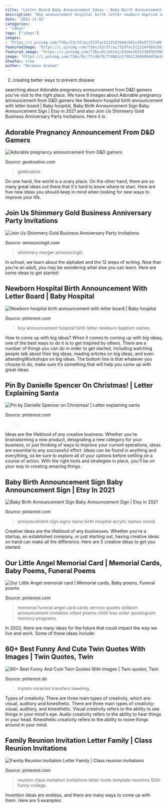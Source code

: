 ```yaml
---
title: "Letter Board Baby Announcement Ideas : Baby Birth Announcement Sign Baby Announcement Sign"
description: "Boy announcement hospital birth letter newborn baptism names"
date: "2022-11-01"
categories:
- "ideas"
tags: ["ideas"]
images:
- "https://i.pinimg.com/736x/53/3f/ac/533fac51221476bbc0b1cd9a9772fa46.jpg"
featuredImage: "https://i.pinimg.com/736x/53/3f/ac/533fac51221476bbc0b1cd9a9772fa46.jpg"
featured_image: "https://i.pinimg.com/736x/01/b0/e1/01b0e1b31530456f06414f793d814703.jpg"
image: "https://i.pinimg.com/736x/9c/77/48/9c774861c579812369b094d1be5dc87b.jpg"
ShowToc: true
author: "Hermann Graham"
---
```



2. creating better ways to prevent disease 

	

		
searching about Adorable pregnancy announcement from D&amp;D gamers you've visit to the right place. We have 8 Images about Adorable pregnancy announcement from D&amp;D gamers like Newborn hospital birth announcement with letter board | Baby hospital, Baby Birth Announcement Sign Baby Announcement Sign | Etsy in 2021 and also Join Us Shimmery Gold Business Anniversary Party Invitations. Here it is:
		
    
## Adorable Pregnancy Announcement From D&amp;D Gamers

<img loading=lazy src="https://images-geeknative-com.exactdn.com/wp-content/uploads/2021/05/09230218/baby-announcement-scaled.jpg" onerror="this.onerror=null;this.src='https://tse1.mm.bing.net/th?id=OIP.H_Q8hUm_aCyKAm6cHtbkbgHaE6&amp;pid=15.1';" alt="Adorable pregnancy announcement from D&amp;D gamers">

_Source: geeknative.com_

>geeknative. 

	

On one hand, the world is a scary place. On the other hand, there are so many great ideas out there that it's hard to know where to start. Here are five new ideas you should keep in mind when looking for new ways to improve your life.

    
## Join Us Shimmery Gold Business Anniversary Party Invitations

<img loading=lazy src="https://www.announcingit.com/business-invitations/images/zJoin-Us-Business-Corporate-Anniversary-Party-Invitations-Shimmery-Gold.jpg" onerror="this.onerror=null;this.src='https://tse3.mm.bing.net/th?id=OIP.kL8m7C9WyxdZsz0-Kf3umgHaJ_&amp;pid=15.1';" alt="Join Us Shimmery Gold Business Anniversary Party Invitations">

_Source: announcingit.com_

>shimmery merger announcingit. 

	

In school, we learn about the alphabet and the 12 steps of writing. Now that you're an adult, you may be wondering what else you can learn. Here are some ideas to get started: 

    
## Newborn Hospital Birth Announcement With Letter Board | Baby Hospital

<img loading=lazy src="https://i.pinimg.com/736x/53/3f/ac/533fac51221476bbc0b1cd9a9772fa46.jpg" onerror="this.onerror=null;this.src='https://tse2.mm.bing.net/th?id=OIP.4-VlIKsdED1j_MwQJOGW1wHaKd&amp;pid=15.1';" alt="Newborn hospital birth announcement with letter board | Baby hospital">

_Source: pinterest.com_

>boy announcement hospital birth letter newborn baptism names. 

	

How to come up with big ideas?
When it comes to coming up with big ideas, one of the best ways to do it is to get inspired by others. There are a number of things you can do in order to get started, including watching people talk about their big ideas, reading articles on big ideas, and even attendingWorkshops on big ideas. The bottom line is that whatever you choose to do, make sure it’s something that will help you come up with great ideas.

    
## Pin By Danielle Spencer On Christmas! | Letter Explaining Santa

<img loading=lazy src="https://i.pinimg.com/736x/01/b0/e1/01b0e1b31530456f06414f793d814703.jpg" onerror="this.onerror=null;this.src='https://tse1.mm.bing.net/th?id=OIP.aa63yci4s7LGChj4OWnQdQHaJ7&amp;pid=15.1';" alt="Pin by Danielle Spencer on Christmas! | Letter explaining santa">

_Source: pinterest.com_

>. 

	

Ideas are the lifeblood of any creative business. Whether you're brainstorming a new product, designating a new category for your business, or just thinking of ways to improve your current operations, ideas are essential to any successful effort. Ideas can be found in anything and everything, so be sure to explore all of your options before settling on a course of action. With the right tools and strategies in place, you'll be on your way to creating amazing things.

    
## Baby Birth Announcement Sign Baby Announcement Sign | Etsy In 2021

<img loading=lazy src="https://i.pinimg.com/736x/9c/77/48/9c774861c579812369b094d1be5dc87b.jpg" onerror="this.onerror=null;this.src='https://tse3.mm.bing.net/th?id=OIP.eSKAj1LCACQe-NF65rvFjwHaJ3&amp;pid=15.1';" alt="Baby Birth Announcement Sign Baby Announcement Sign | Etsy in 2021">

_Source: pinterest.com_

>announcement sign signs name birth hospital acrylic names round. 

	

Creative ideas are the lifeblood of any businesses. Whether you're a startup, an established company, or just starting out, having creative ideas on hand can make all the difference. Here are 5 creative ideas to get you started: 

    
## Our Little Angel Memorial Card | Memorial Cards, Baby Poems, Funeral Poems

<img loading=lazy src="https://i.pinimg.com/736x/ce/91/2e/ce912eeb3534a8429ae3025ffcc14272--memorial-cards-memorial-ideas.jpg" onerror="this.onerror=null;this.src='https://tse4.mm.bing.net/th?id=OIP.bwFtVnQ6NRAT7NsysP3mVAHaKo&amp;pid=15.1';" alt="Our Little Angel memorial card | Memorial cards, Baby poems, Funeral poems">

_Source: pinterest.com_

>memorial funeral angel card cards service quotes stillborn announcement invitation infant poems child loss order quotesgram memory programs. 

	

In 2022, there are many ideas for the future that could impact the way we live and work. Some of these ideas include:

    
## 60+ Best Funny And Cute Twin Quotes With Images | Twin Quotes, Twin

<img loading=lazy src="https://i.pinimg.com/736x/c8/9a/03/c89a03b9a6ffd81466dda23ad81a1efd.jpg" onerror="this.onerror=null;this.src='https://tse3.mm.bing.net/th?id=OIP.yPwv1r_6Gq0k5JTbVdJttAHaJ4&amp;pid=15.1';" alt="60+ Best Funny And Cute Twin Quotes With Images | Twin quotes, Twin">

_Source: pinterest.de_

>triplets miracles transfers tweeling. 

	

Types of creativity: There are three main types of creativity, which are: visual, auditory and kinesthetic.
There are three main types of creativity: visual, auditory, and kinesthetic. Visual creativity refers to the ability to see things in your mind's eye. Audio creativity refers to the ability to hear things in your head. Kinesthetic creativity refers to the ability to move things around in your mind.

    
## Family Reunion Invitation Letter Family | Class Reunion Invitations

<img loading=lazy src="https://i.pinimg.com/736x/fa/57/49/fa574917e12043e4dc3795c2d69c2858.jpg" onerror="this.onerror=null;this.src='https://tse4.mm.bing.net/th?id=OIP.IkCr6xWpzz1rWZmFQvtNngHaKh&amp;pid=15.1';" alt="Family Reunion Invitation Letter Family | Class reunion invitations">

_Source: pinterest.com_

>reunion class invitation invitations letter invite template reunions 50th funny college. 

	

Invention ideas are endless, and there are many ways to come up with them. Here are 5 examples:


